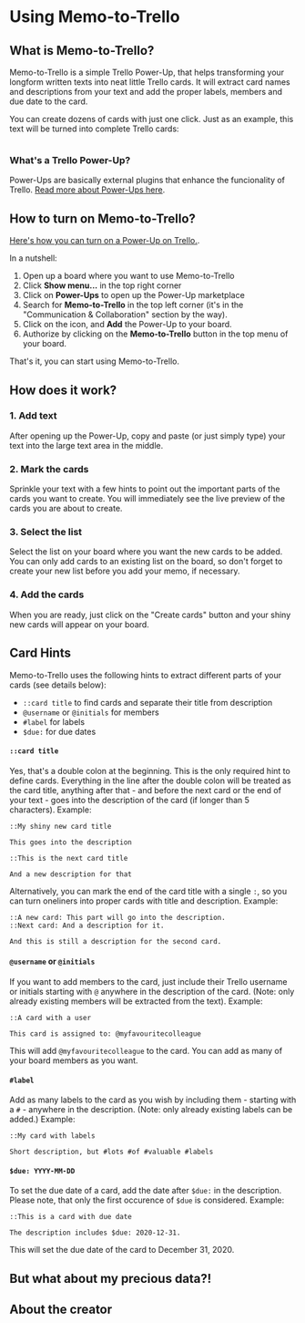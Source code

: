 # Using Memo-to-Trello

## What is Memo-to-Trello?

Memo-to-Trello is a simple Trello Power-Up, that helps transforming your longform written texts into neat little Trello cards. It will extract card names and descriptions from your text and add the proper labels, members and due date to the card.

You can create dozens of cards with just one click. Just as an example, this text will be turned into complete Trello cards:

```text

```

### What's a Trello Power-Up?

Power-Ups are basically external plugins that enhance the funcionality of Trello. [Read more about Power-Ups here](https://help.trello.com/article/1094-what-are-power-ups).

## How to turn on Memo-to-Trello?

[Here's how you can turn on a Power-Up on Trello.](https://help.trello.com/article/810-enabling-power-ups).

In a nutshell:

1. Open up a board where you want to use Memo-to-Trello
2. Click **Show menu...** in the top right corner
3. Click on **Power-Ups** to open up the Power-Up marketplace
4. Search for **Memo-to-Trello** in the top left corner \(it's in the "Communication & Collaboration" section by the way\).
5. Click on the icon, and **Add** the Power-Up to your board.
6. Authorize by clicking on the **Memo-to-Trello** button in the top menu of your board.

That's it, you can start using Memo-to-Trello.

## How does it work?

### 1. Add text

After opening up the Power-Up, copy and paste \(or just simply type\) your text into the large text area in the middle.

### 2. Mark the cards

Sprinkle your text with a few hints to point out the important parts of the cards you want to create. You will immediately see the live preview of the cards you are about to create.

### 3. Select the list

Select the list on your board where you want the new cards to be added. You can only add cards to an existing list on the board, so don't forget to create your new list before you add your memo, if necessary.

### 4. Add the cards

When you are ready, just click on the "Create cards" button and your shiny new cards will appear on your board.

## Card Hints

Memo-to-Trello uses the following hints to extract different parts of your cards \(see details below\):

* `::card title` to find cards and separate their title from description
* `@username` or `@initials` for members
* `#label` for labels
* `$due:` for due dates

#### `::card title`

Yes, that's a double colon at the beginning. This is the only required hint to define cards. Everything in the line after the double colon will be treated as the card title, anything after that - and before the next card or the end of your text - goes into the description of the card \(if longer than 5 characters\). Example:

```text
::My shiny new card title

This goes into the description

::This is the next card title

And a new description for that
```

Alternatively, you can mark the end of the card title with a single `:`, so you can turn oneliners into proper cards with title and description. Example:

```text
::A new card: This part will go into the description.
::Next card: And a description for it.

And this is still a description for the second card.
```

#### `@username` or `@initials`

If you want to add members to the card, just include their Trello username or initials starting with `@` anywhere in the description of the card. \(Note: only already existing members will be extracted from the text\). Example:

```text
::A card with a user

This card is assigned to: @myfavouritecolleague
```

This will add `@myfavouritecolleague` to the card. You can add as many of your board members as you want.

#### `#label`

Add as many labels to the card as you wish by including them - starting with a `#` - anywhere in the description. \(Note: only already existing labels can be added.\) Example:

```text
::My card with labels

Short description, but #lots #of #valuable #labels
```

#### `$due: YYYY-MM-DD`

To set the due date of a card, add the date after `$due:` in the description. Please note, that only the first occurence of `$due` is considered. Example:

```text
::This is a card with due date

The description includes $due: 2020-12-31.
```

This will set the due date of the card to December 31, 2020.

## But what about my precious data?!

## About the creator

